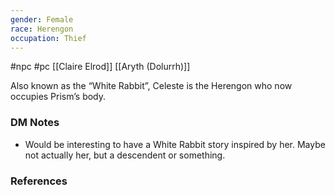 ```yaml
---
gender: Female
race: Herengon
occupation: Thief
---
```

 #npc #pc [[Claire Elrod]] [[Aryth (Dolurrh)]]

Also known as the “White Rabbit”, Celeste is the Herengon who now occupies Prism’s body.

### DM Notes

* Would be interesting to have a White Rabbit story inspired by her. Maybe not actually her, but a descendent or something.

### References

